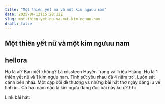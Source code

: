 ```yaml
---
title: "Một thiên yết nữ và một kim ngưuu nam"
date: 2025-06-12T15:28:12Z
slug: mot-thien-yet-nu-va-mot-kim-nguuu-nam
draft: false
---
```


## Một thiên yết nữ và một kim ngưuu nam

## hellora

Họ là ai?
Bạn biết không?
Là missteen Huyền Trang và Triệu Hoàng.
Họ là 1 thiên yết nữ và 1 kim ngưu nam.
Tình sử: yêu nhau đã 4 năm trời. Luôn sát cánh bên nhau. Một cặp đôi dễ thương vs những bài hát thơ ngây đáng iu về tình iu..
Có bạn nam nào là kim ngưu đang đọc bài này ko ợ? hihi

 
Link bài hát: